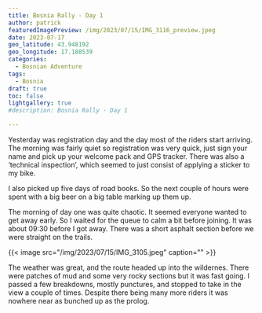 ```yaml
---
title: Bosnia Rally - Day 1
author: patrick
featuredImagePreview: /img/2023/07/15/IMG_3116_preview.jpeg
date: 2023-07-17
geo_latitude: 43.948192
geo_longitude: 17.188539
categories:
  - Bosnian Adventure
tags:
  - Bosnia
draft: true
toc: false
lightgallery: true
#description: Bosnia Rally - Day 1

---
```

Yesterday was registration day and the day most of the riders start arriving. The morning was fairly quiet so registration was very quick, just sign your name and pick up your welcome pack and GPS tracker. There was also a ‘technical inspection’, which seemed to just consist of applying a sticker to my bike. 
<!--more-->
I also picked up five days of road books. So the next couple of hours were spent with a big beer on a big table marking up them up.

The morning of day one was quite chaotic. It seemed everyone wanted to get away early. So I waited for the queue to calm a bit before joining. It was about 09:30 before I got away. There was a short asphalt section before we were straight on the trails. 

{{< image src="/img/2023/07/15/IMG_3105.jpeg" caption="" >}}

The weather was great, and the route headed up into the wildernes. There were patches of mud and some very rocky sections but it was fast going. I passed a few breakdowns, mostly punctures, and stopped to take in the view a couple of times. Despite there being many more riders it was nowhere near as bunched up as the prolog. 